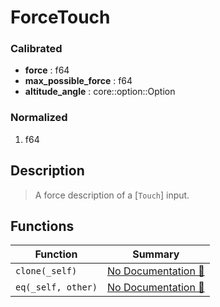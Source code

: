 # ForceTouch

### Calibrated

- **force** : f64
- **max\_possible\_force** : f64
- **altitude\_angle** : core::option::Option<f64>

### Normalized

1. f64

## Description

>  A force description of a [`Touch`] input.

## Functions

| Function | Summary |
| --- | --- |
| `clone(_self)` | [No Documentation 🚧](./forcetouch/clone.md) |
| `eq(_self, other)` | [No Documentation 🚧](./forcetouch/eq.md) |
